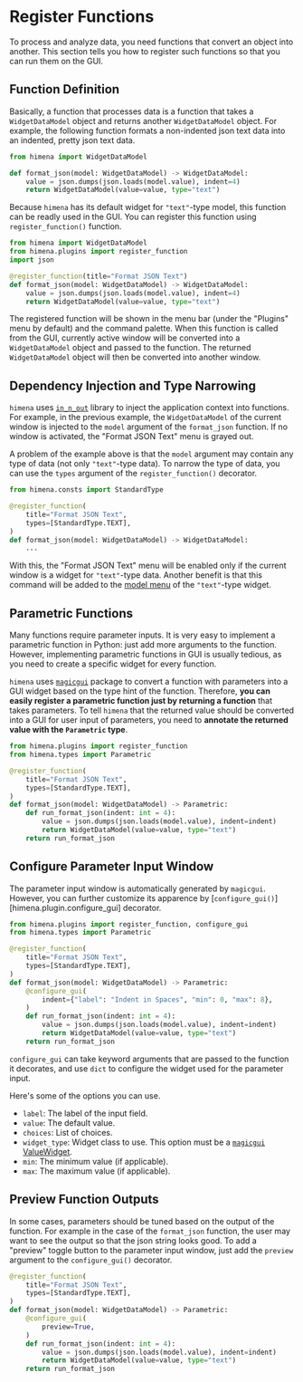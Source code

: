 # Register Functions

To process and analyze data, you need functions that convert an object into another.
This section tells you how to register such functions so that you can run them on the
GUI.

## Function Definition

Basically, a function that processes data is a function that takes a `WidgetDataModel`
object and returns another `WidgetDataModel` object. For example, the following function
formats a non-indented json text data into an indented, pretty json text data.

``` python
from himena import WidgetDataModel

def format_json(model: WidgetDataModel) -> WidgetDataModel:
    value = json.dumps(json.loads(model.value), indent=4)
    return WidgetDataModel(value=value, type="text")
```

Because `himena` has its default widget for `"text"`-type model, this function can be
readly used in the GUI. You can register this function using `register_function()`
function.

``` python hl_lines="4"
from himena import WidgetDataModel
from himena.plugins import register_function
import json

@register_function(title="Format JSON Text")
def format_json(model: WidgetDataModel) -> WidgetDataModel:
    value = json.dumps(json.loads(model.value), indent=4)
    return WidgetDataModel(value=value, type="text")
```

The registered function will be shown in the menu bar (under the "Plugins" menu by
default) and the command palette. When this function is called from the GUI, currently
active window will be converted into a `WidgetDataModel` object and passed to the
function. The returned `WidgetDataModel` object will then be converted into another
window.

## Dependency Injection and Type Narrowing

`himena` uses [`in_n_out`](https://github.com/pyapp-kit/in-n-out) library to inject
the application context into functions. For example, in the previous example, the
`WidgetDataModel` of the current window is injected to the `model` argument of the
`format_json` function. If no window is activated, the "Format JSON Text" menu is grayed
out.

A problem of the example above is that the `model` argument may contain any type of
data (not only `"text"`-type data). To narrow the type of data, you can use the `types`
argument of the `register_function()` decorator.

``` python hl_lines="5"
from himena.consts import StandardType

@register_function(
    title="Format JSON Text",
    types=[StandardType.TEXT],
)
def format_json(model: WidgetDataModel) -> WidgetDataModel:
    ...
```

With this, the "Format JSON Text" menu will be enabled only if the current window is a
widget for `"text"`-type data. Another benefit is that this command will be added to the
[model menu](../tutorial.md#model-menu-button) of the `"text"`-type widget.

## Parametric Functions

Many functions require parameter inputs. It is very easy to implement a parametric
function in Python: just add more arguments to the function. However, implementing
parametric functions in GUI is usually tedious, as you need to create a specific
widget for every function.

`himena` uses [`magicgui`](https://github.com/pyapp-kit/magicgui) package to convert a
function with parameters into a GUI widget based on the type hint of the function.
Therefore, **you can easily register a parametric function just by returning a function**
that takes parameters. To tell `himena` that the returned value should be converted into
a GUI for user input of parameters, you need to **annotate the returned value with the
`Parametric` type**.

``` python hl_lines="2"
from himena.plugins import register_function
from himena.types import Parametric

@register_function(
    title="Format JSON Text",
    types=[StandardType.TEXT],
)
def format_json(model: WidgetDataModel) -> Parametric:
    def run_format_json(indent: int = 4):
        value = json.dumps(json.loads(model.value), indent=indent)
        return WidgetDataModel(value=value, type="text")
    return run_format_json
```

## Configure Parameter Input Window

The parameter input window is automatically generated by `magicgui`. However, you can
further customize its apparence by [`configure_gui()`][himena.plugin.configure_gui]
decorator.

``` python hl_lines="1,9"
from himena.plugins import register_function, configure_gui
from himena.types import Parametric

@register_function(
    title="Format JSON Text",
    types=[StandardType.TEXT],
)
def format_json(model: WidgetDataModel) -> Parametric:
    @configure_gui(
        indent={"label": "Indent in Spaces", "min": 0, "max": 8},
    )
    def run_format_json(indent: int = 4):
        value = json.dumps(json.loads(model.value), indent=indent)
        return WidgetDataModel(value=value, type="text")
    return run_format_json
```

`configure_gui` can take keyword arguments that are passed to the function it decorates,
and use `dict` to configure the widget used for the parameter input.

Here's some of the options you can use.

- `label`: The label of the input field.
- `value`: The default value.
- `choices`: List of choices.
- `widget_type`: Widget class to use. This option must be a [`magicgui` ValueWidget](https://pyapp-kit.github.io/magicgui/widgets/).
- `min`: The minimum value (if applicable).
- `max`: The maximum value (if applicable).

## Preview Function Outputs

In some cases, parameters should be tuned based on the output of the function. For
example in the case of the `format_json` function, the user may want to see the output
so that the json string looks good. To add a "preview" toggle button to the parameter
input window, just add the `preview` argument to the `configure_gui()` decorator.

``` python hl_lines="7"
@register_function(
    title="Format JSON Text",
    types=[StandardType.TEXT],
)
def format_json(model: WidgetDataModel) -> Parametric:
    @configure_gui(
        preview=True,
    )
    def run_format_json(indent: int = 4):
        value = json.dumps(json.loads(model.value), indent=indent)
        return WidgetDataModel(value=value, type="text")
    return run_format_json
```

##
